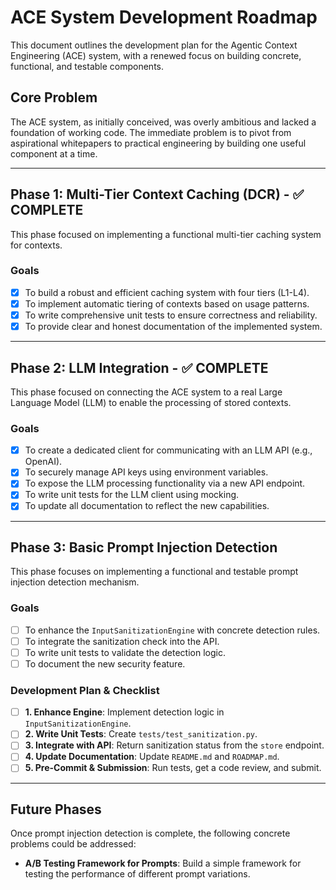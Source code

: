 # ACE System Development Roadmap

This document outlines the development plan for the Agentic Context Engineering (ACE) system, with a renewed focus on building concrete, functional, and testable components.

## Core Problem
The ACE system, as initially conceived, was overly ambitious and lacked a foundation of working code. The immediate problem is to pivot from aspirational whitepapers to practical engineering by building one useful component at a time.

---

## Phase 1: Multi-Tier Context Caching (DCR) - ✅ COMPLETE
This phase focused on implementing a functional multi-tier caching system for contexts.

### Goals
- [x] To build a robust and efficient caching system with four tiers (L1-L4).
- [x] To implement automatic tiering of contexts based on usage patterns.
- [x] To write comprehensive unit tests to ensure correctness and reliability.
- [x] To provide clear and honest documentation of the implemented system.

---

## Phase 2: LLM Integration - ✅ COMPLETE
This phase focused on connecting the ACE system to a real Large Language Model (LLM) to enable the processing of stored contexts.

### Goals
- [x] To create a dedicated client for communicating with an LLM API (e.g., OpenAI).
- [x] To securely manage API keys using environment variables.
- [x] To expose the LLM processing functionality via a new API endpoint.
- [x] To write unit tests for the LLM client using mocking.
- [x] To update all documentation to reflect the new capabilities.

---

## Phase 3: Basic Prompt Injection Detection
This phase focuses on implementing a functional and testable prompt injection detection mechanism.

### Goals
- [ ] To enhance the `InputSanitizationEngine` with concrete detection rules.
- [ ] To integrate the sanitization check into the API.
- [ ] To write unit tests to validate the detection logic.
- [ ] To document the new security feature.

### Development Plan & Checklist
- [ ] **1. Enhance Engine**: Implement detection logic in `InputSanitizationEngine`.
- [ ] **2. Write Unit Tests**: Create `tests/test_sanitization.py`.
- [ ] **3. Integrate with API**: Return sanitization status from the `store` endpoint.
- [ ] **4. Update Documentation**: Update `README.md` and `ROADMAP.md`.
- [ ] **5. Pre-Commit & Submission**: Run tests, get a code review, and submit.

---

## Future Phases
Once prompt injection detection is complete, the following concrete problems could be addressed:

- **A/B Testing Framework for Prompts**: Build a simple framework for testing the performance of different prompt variations.
